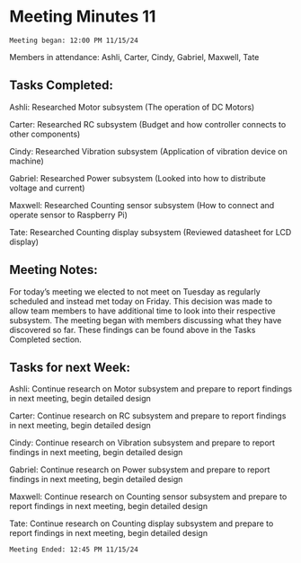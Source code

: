 # Meeting Minutes 11 

    Meeting began: 12:00 PM 11/15/24 

Members in attendance: Ashli, Carter, Cindy, Gabriel, Maxwell, Tate 


## Tasks Completed: 

Ashli: Researched Motor subsystem (The operation of DC Motors) 

Carter: Researched RC subsystem (Budget and how controller connects to other components) 

Cindy: Researched Vibration subsystem (Application of vibration device on machine) 

Gabriel: Researched Power subsystem (Looked into how to distribute voltage and current) 

Maxwell: Researched Counting sensor subsystem (How to connect and operate sensor to Raspberry Pi) 

Tate: Researched Counting display subsystem (Reviewed datasheet for LCD display) 

 
## Meeting Notes: 

For today’s meeting we elected to not meet on Tuesday as regularly scheduled and instead met today on Friday. This decision was made to allow team members to have additional time to look into their respective subsystem. The meeting began with members discussing what they have discovered so far. These findings can be found above in the Tasks Completed section.  

 

## Tasks for next Week: 

Ashli: Continue research on Motor subsystem and prepare to report findings in next meeting, begin detailed design 

Carter: Continue research on RC subsystem and prepare to report findings in next meeting, begin detailed design 

Cindy: Continue research on Vibration subsystem and prepare to report findings in next meeting, begin detailed design 

Gabriel: Continue research on Power subsystem and prepare to report findings in next meeting, begin detailed design 

Maxwell: Continue research on Counting sensor subsystem and prepare to report findings in next meeting, begin detailed design 

Tate: Continue research on Counting display subsystem and prepare to report findings in next meeting, begin detailed design 

 

    Meeting Ended: 12:45 PM 11/15/24 

 

 
